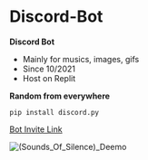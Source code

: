 # Discord-Bot
**Discord Bot** 
- Mainly for musics, images, gifs
- Since 10/2021
- Host on Replit


**Random from everywhere**

```
pip install discord.py
```

[Bot Invite Link](https://discord.com/api/oauth2/authorize?client_id=901031889001922571&permissions=1099514817536&scope=bot)

![(Sounds_Of_Silence)_Deemo](https://user-images.githubusercontent.com/125486711/219965076-e792e387-04ec-45dc-924d-ad0c615233d7.png)

